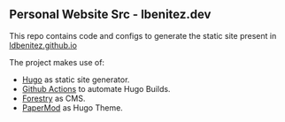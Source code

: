 ## Personal Website Src - lbenitez.dev

This repo contains code and configs to generate the static site present in [ldbenitez.github.io](https://github.com/ldbenitez/ldbenitez.github.io)


The project makes use of:
- [Hugo]() as static site generator.
- [Github Actions](https://github.com/features/actions) to automate Hugo Builds.
- [Forestry](https://forestry.io/) as CMS.
- [PaperMod](https://adityatelange.github.io/hugo-PaperMod/) as Hugo Theme.


